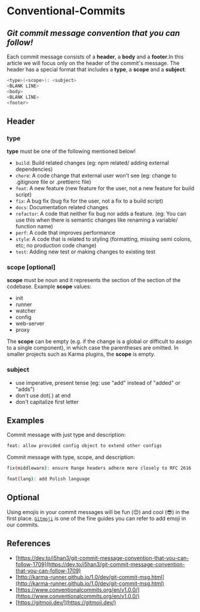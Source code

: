 # Conventional-Commits
## _Git commit message convention that you can follow!_

Each commit message consists of a **header**, a **body** and a **footer**.In this article we will focus only on the header of the commit's message.
The header has a special format that includes a **type**, a **scope** and a **subject**:

```sh
<type>(<scope>): <subject>
<BLANK LINE>
<body>
<BLANK LINE>
<footer>
```

## Header
### type

**type** must be one of the following mentioned below!
- `build`: Build related changes (eg: npm related/ adding external dependencies)
- `chore`: A code change that external user won't see (eg: change to .gitignore file or .prettierrc file)
- `feat`: A new feature (new feature for the user, not a new feature for build script)
- `fix`: A bug fix (bug fix for the user, not a fix to a build script)
- `docs`: Documentation related changes
- `refactor`: A code that neither fix bug nor adds a feature. (eg: You can use this when there is semantic changes like renaming a variable/ function name)
- `perf`: A code that improves performance
- `style`: A code that is related to styling (formatting, missing semi colons, etc; no production code change)
- `test`: Adding new test or making changes to existing test


### scope [optional]

**scope** must be noun and it represents the section of the section of the codebase.
Example **scope** values:
- init
- runner
- watcher
- config
- web-server
- proxy

The **scope** can be empty (e.g. if the change is a global or difficult to assign to a single component), in which case the parentheses are omitted. In smaller projects such as Karma plugins, the **scope** is empty.

### subject
- use imperative, present tense (eg: use "add" instead of "added" or "adds")
- don't use dot(.) at end
- don't capitalize first letter

## Examples
Commit message with just type and description:
```sh
feat: allow provided config object to extend other configs
```
Commit message with type, scope, and description:
```sh
fix(middleware): ensure Range headers adhere more closely to RFC 2616

feat(lang): add Polish language
```
## Optional

Using emojis in your commit messages will be fun (😊) and cool (😎) in the first place.
[`Gitmoji`](https://gitmoji.dev/) is one of the fine guides you can refer to add emoji in our commits.


## References

- [https://dev.to/i5han3/git-commit-message-convention-that-you-can-follow-1709](https://dev.to/i5han3/git-commit-message-convention-that-you-can-follow-1709)
- [http://karma-runner.github.io/1.0/dev/git-commit-msg.html](http://karma-runner.github.io/1.0/dev/git-commit-msg.html)
- [https://www.conventionalcommits.org/en/v1.0.0/](https://www.conventionalcommits.org/en/v1.0.0/)
- [https://gitmoji.dev/](https://gitmoji.dev/)

